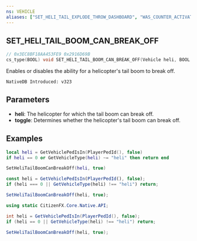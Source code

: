 ```yaml
---
ns: VEHICLE
aliases: ["SET_HELI_TAIL_EXPLODE_THROW_DASHBOARD", "WAS_COUNTER_ACTIVATED","0x3EC8BF18AA453FE9"]
---
```

## SET_HELI_TAIL_BOOM_CAN_BREAK_OFF

```c
// 0x3EC8BF18AA453FE9 0x2916D69B
cs_type(BOOL) void SET_HELI_TAIL_BOOM_CAN_BREAK_OFF(Vehicle heli, BOOL toggle);
```

Enables or disables the ability for a helicopter's tail boom to break off.

```
NativeDB Introduced: v323
```

## Parameters
* **heli**: The helicopter for which the tail boom can break off.
* **toggle**: Determines whether the helicopter's tail boom can break off.

## Examples
```lua
local heli = GetVehiclePedIsIn(PlayerPedId(), false)
if heli == 0 or GetVehicleType(heli) ~= "heli" then return end

SetHeliTailBoomCanBreakOff(heli, true)
```

```javascript
const heli = GetVehiclePedIsIn(PlayerPedId(), false);
if (heli === 0 || GetVehicleType(heli) !== "heli") return;

SetHeliTailBoomCanBreakOff(heli, true);
```

```csharp
using static CitizenFX.Core.Native.API;

int heli = GetVehiclePedIsIn(PlayerPedId(), false);
if (heli == 0 || GetVehicleType(heli) !== "heli") return;

SetHeliTailBoomCanBreakOff(heli, true);
```